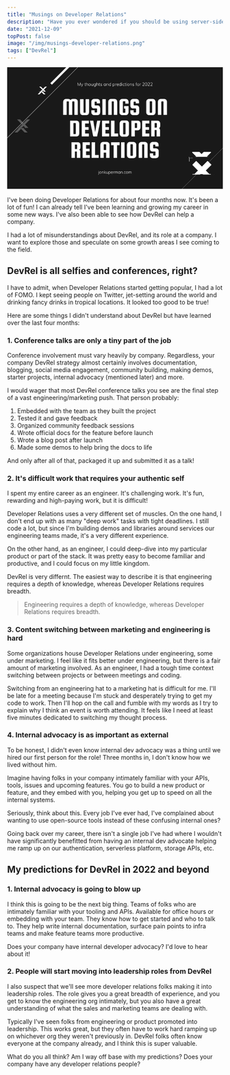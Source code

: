 ```yaml
---
title: "Musings on Developer Relations"
description: "Have you ever wondered if you should be using server-side or client-side analytics? Let's compare them across accuraccy, performance and ease."
date: "2021-12-09"
topPost: false
image: "/img/musings-developer-relations.png"
tags: ["DevRel"]
---
```


![Banner image](/img/musings-developer-relations.png)

I've been doing Developer Relations for about four months now. It's been a lot of fun! I can already tell I've been learning and growing my career in some new ways. I've also been able to see how DevRel can help a company.

I had a lot of misunderstandings about DevRel, and its role at a company. I want to explore those and speculate on some growth areas I see coming to the field.

## DevRel is all selfies and conferences, right?

I have to admit, when Developer Relations started getting popular, I had a lot of FOMO. I kept seeing people on Twitter, jet-setting around the world and drinking fancy drinks in tropical locations. It looked too good to be true!

Here are some things I didn't understand about DevRel but have learned over the last four months:

### 1. Conference talks are only a tiny part of the job

Conference involvement must vary heavily by company. Regardless, your company DevRel strategy almost certainly involves documentation, blogging, social media engagement, community building, making demos, starter projects, internal advocacy (mentioned later) and more.

I would wager that most DevRel conference talks you see are the final step of a vast engineering/marketing push. That person probably:

1. Embedded with the team as they built the project
1. Tested it and gave feedback
1. Organized community feedback sessions
1. Wrote official docs for the feature before launch
1. Wrote a blog post after launch
1. Made some demos to help bring the docs to life

And only after all of that, packaged it up and submitted it as a talk!

### 2. It's difficult work that requires your authentic self

I spent my entire career as an engineer. It's challenging work. It's fun, rewarding and high-paying work, but it is difficult!

Developer Relations uses a very different set of muscles. On the one hand, I don't end up with as many "deep work" tasks with tight deadlines. I still code a lot, but since I'm building demos and libraries around services our engineering teams made, it's a very different experience.

On the other hand, as an engineer, I could deep-dive into my particular product or part of the stack. It was pretty easy to become familiar and productive, and I could focus on my little kingdom.

DevRel is very differnt. The easiest way to describe it is that engineering requires a depth of knowledge, whereas Developer Relations requires breadth.

> Engineering requires a depth of knowledge, whereas Developer Relations requires breadth.

### 3. Content switching between marketing and engineering is hard

Some organizations house Developer Relations under engineering, some under marketing. I feel like it fits better under engineering, but there is a fair amount of marketing involved. As an engineer, I had a tough time context switching between projects or between meetings and coding.

Switching from an engineering hat to a marketing hat is difficult for me. I'll be late for a meeting because I'm stuck and desperately trying to get my code to work. Then I'll hop on the call and fumble with my words as I try to explain why I think an event is worth attending. It feels like I need at least five minutes dedicated to switching my thought process.

### 4. Internal advocacy is as important as external

To be honest, I didn't even know internal dev advocacy was a thing until we hired our first person for the role! Three months in, I don't know how we lived without him.

Imagine having folks in your company intimately familiar with your APIs, tools, issues and upcoming features. You go to build a new product or feature, and they embed with you, helping you get up to speed on all the internal systems.

Seriously, think about this. Every job I've ever had, I've complained about wanting to use open-source tools instead of these confusing internal ones?

Going back over my career, there isn't a single job I've had where I wouldn't have significantly benefitted from having an internal dev advocate helping me ramp up on our authentication, serverless platform, storage APIs, etc.

## My predictions for DevRel in 2022 and beyond

### 1. Internal advocacy is going to blow up

I think this is going to be the next big thing. Teams of folks who are intimately familiar with your tooling and APIs. Available for office hours or embedding with your team. They know how to get started and who to talk to. They help write internal documentation, surface pain points to infra teams and make feature teams more productive.

Does your company have internal developer advocacy? I'd love to hear about it!

### 2. People will start moving into leadership roles from DevRel

I also suspect that we'll see more developer relations folks making it into leadership roles. The role gives you a great breadth of experience, and you get to know the engineering org intimately, but you also have a great understanding of what the sales and marketing teams are dealing with.

Typically I've seen folks from engineering or product promoted into leadership. This works great, but they often have to work hard ramping up on whichever org they weren't previously in. DevRel folks often know everyone at the company already, and I think this is super valuable.

What do you all think? Am I way off base with my predictions? Does your company have any developer relations people?
